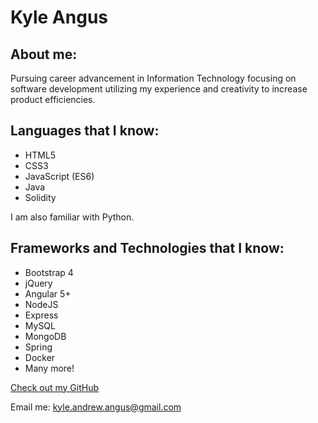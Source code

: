 # Kyle Angus

## About me:

Pursuing career advancement in Information Technology focusing on software development utilizing my experience and creativity to increase product efficiencies. 

## Languages that I know:

- HTML5
- CSS3
- JavaScript (ES6)
- Java
- Solidity

I am also familiar with Python.

## Frameworks and Technologies that I know:

- Bootstrap 4
- jQuery
- Angular 5+
- NodeJS
- Express
- MySQL
- MongoDB
- Spring
- Docker
- Many more!


[Check out my GitHub](https://github.com/kyle-angus)

Email me: kyle.andrew.angus@gmail.com
